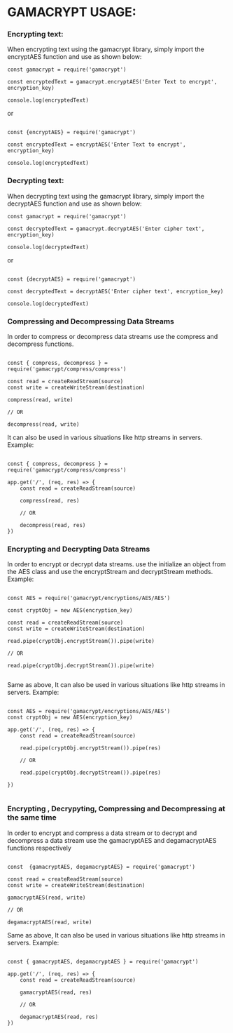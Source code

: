 # GAMACRYPT USAGE:

### Encrypting text:
When encrypting text using the gamacrypt library, simply import the encryptAES function and use as shown below: 

```
const gamacrypt = require('gamacrypt')

const encryptedText = gamacrypt.encryptAES('Enter Text to encrypt', encryption_key)

console.log(encryptedText)

```

or

```

const {encryptAES} = require('gamacrypt')

const encryptedText = encryptAES('Enter Text to encrypt', encryption_key)

console.log(encryptedText)

```


### Decrypting text:
When decrypting text using the gamacrypt library, simply import the decryptAES function and use as shown below: 

```
const gamacrypt = require('gamacrypt')

const decryptedText = gamacrypt.decryptAES('Enter cipher text', encryption_key)

console.log(decryptedText)

```

or

```

const {decryptAES} = require('gamacrypt')

const decryptedText = decryptAES('Enter cipher text', encryption_key)

console.log(decryptedText)

```

### Compressing and Decompressing Data Streams

In order to compress or decompress data streams use the compress and decompress functions.

```

const { compress, decompress } = require('gamacrypt/compress/compress')

const read = createReadStream(source)
const write = createWriteStream(destination)

compress(read, write)

// OR

decompress(read, write)

```

It can also be used in various situations like http streams in servers. Example: 


```

const { compress, decompress } = require('gamacrypt/compress/compress')

app.get('/', (req, res) => {
    const read = createReadStream(source)

    compress(read, res)

    // OR

    decompress(read, res)
})

```

### Encrypting and Decrypting Data Streams

In order to encrypt or decrypt data streams. use the initialize an object from the AES class and use the encryptStream and decryptStream  methods. Example: 

```

const AES = require('gamacrypt/encryptions/AES/AES')

const cryptObj = new AES(encryption_key)

const read = createReadStream(source)
const write = createWriteStream(destination)

read.pipe(cryptObj.encryptStream()).pipe(write)

// OR

read.pipe(cryptObj.decryptStream()).pipe(write)


```

Same as above, It can also be used in various situations like http streams in servers. Example: 

```

const AES = require('gamacrypt/encryptions/AES/AES')
const cryptObj = new AES(encryption_key)

app.get('/', (req, res) => {
    const read = createReadStream(source)

    read.pipe(cryptObj.encryptStream()).pipe(res)

    // OR

    read.pipe(cryptObj.decryptStream()).pipe(res)

})


```


### Encrypting , Decrypyting, Compressing and Decompressing at the same time

In order to encrypt and compress a data stream or to decrypt and decompress a data stream use the 
gamacryptAES and degamacryptAES functions respectively 

```

const  {gamacryptAES, degamacryptAES} = require('gamacrypt')

const read = createReadStream(source)
const write = createWriteStream(destination)

gamacryptAES(read, write)

// OR

degamacryptAES(read, write)

```

Same as above, It can also be used in various situations like http streams in servers. Example: 


```

const { gamacryptAES, degamacryptAES } = require('gamacrypt')

app.get('/', (req, res) => {
    const read = createReadStream(source)

    gamacryptAES(read, res)

    // OR

    degamacryptAES(read, res)
})

```
